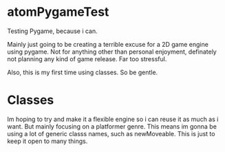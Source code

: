 # atomPygameTest
Testing Pygame, because i can.

Mainly just going to be creating a terrible excuse for a 2D game engine using pygame. Not for anything other than personal enjoyment, definately not planning any kind of game release. Far too stressful.

Also, this is my first time using classes. So be gentle.

# Classes
Im hoping to try and make it a flexible engine so i can reuse it as much as i want. But mainly focusing on a platformer genre. This means im gonna be using a lot of generic classs names, such as newMoveable. This is just to keep it open to many things.
